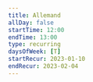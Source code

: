 ```yaml
---
title: Allemand
allDay: false
startTime: 12:00
endTime: 13:00
type: recurring
daysOfWeek: [T]
startRecur: 2023-01-10
endRecur: 2023-02-04
---
```

